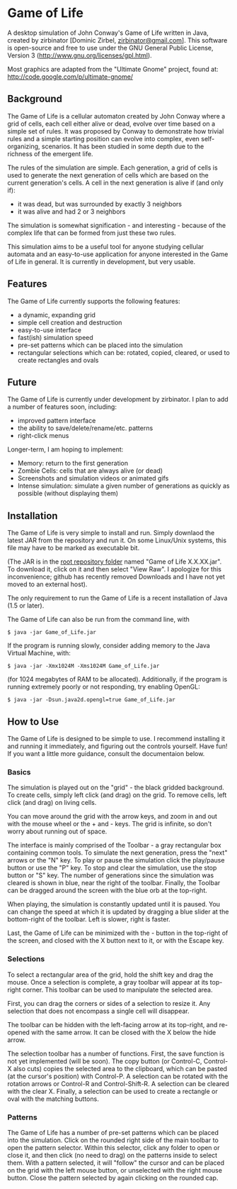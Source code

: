 # Game of Life

A desktop simulation of John Conway's Game of Life written in Java, created by zirbinator [Dominic Zirbel, zirbinator@gmail.com]. This software is open-source and free to use under the GNU General Public License, Version 3 (http://www.gnu.org/licenses/gpl.html).

Most graphics are adapted from the "Ultimate Gnome" project, found at: http://code.google.com/p/ultimate-gnome/

## Background

The Game of Life is a cellular automaton created by John Conway where a grid of cells, each cell either alive or dead, evolve over time based on a simple set of rules. It was proposed by Conway to demonstrate how trivial rules and a simple starting position can evolve into complex, even self-organizing, scenarios. It has been studied in some depth due to the richness of the emergent life.

The rules of the simulation are simple. Each generation, a grid of cells is used to generate the next generation of cells which are based on the current generation's cells. A cell in the next generation is alive if (and only if):

* it was dead, but was surrounded by exactly 3 neighbors
* it was alive and had 2 or 3 neighbors

The simulation is somewhat signification - and interesting - because of the complex life that can be formed from just these two rules.

This simulation aims to be a useful tool for anyone studying cellular automata and an easy-to-use application for anyone interested in the Game of Life in general. It is currently in development, but very usable.

## Features

The Game of Life currently supports the following features:

* a dynamic, expanding grid
* simple cell creation and destruction
* easy-to-use interface
* fast(ish) simulation speed
* pre-set patterns which can be placed into the simulation
* rectangular selections which can be: rotated, copied, cleared, or used to create rectangles and ovals

## Future

The Game of Life is currently under development by zirbinator. I plan to add a number of features soon, including:

* improved pattern interface
* the ability to save/delete/rename/etc. patterns
* right-click menus

Longer-term, I am hoping to implement:

* Memory: return to the first generation
* Zombie Cells: cells that are always alive (or dead)
* Screenshots and simulation videos or animated gifs
* Intense simulation: simulate a given number of generations as quickly as possible (without displaying them)

## Installation

The Game of Life is very simple to install and run. Simply downlaod the latest JAR from the repository and run it. On some Linux/Unix systems, this file may have to be marked as executable bit.

(The JAR is in the [root repository folder](http://www.github.com/zirbinator/Game-of-Life) named "Game of Life X.X.XX.jar". To download it, click on it and then select "View Raw". I apologize for this inconvenience; github has recently removed Downloads and I have not yet moved to an external host).

The only requirement to run the Game of Life is a recent installation of Java (1.5 or later).

The Game of Life can also be run from the command line, with

`$ java -jar Game_of_Life.jar`

If the program is running slowly, consider adding memory to the Java Virtual Machine, with:

`$ java -jar -Xmx1024M -Xms1024M Game_of_Life.jar`

(for 1024 megabytes of RAM to be allocated). Additionally, if the program is running extremely poorly or not responding, try enabling OpenGL:

`$ java -jar -Dsun.java2d.opengl=true Game_of_Life.jar`

## How to Use

The Game of Life is designed to be simple to use. I recommend installing it and running it immediately, and figuring out the controls yourself. Have fun! If you want a little more guidance, consult the documentaion below.

### Basics

The simulation is played out on the "grid" - the black gridded background. To create cells, simply left click (and drag) on the grid. To remove cells, left click (and drag) on living cells.

You can move around the grid with the arrow keys, and zoom in and out with the mouse wheel or the + and - keys. The grid is infinite, so don't worry about running out of space.

The interface is mainly comprised of the Toolbar - a gray rectangular box containing common tools. To simulate the next generation, press the "next" arrows or the "N" key. To play or pause the simulation click the play/pause button or use the "P" key. To stop and clear the simulation, use the stop button or "S" key. The number of generations since the simulation was cleared is shown in blue, near the right of the toolbar. Finally, the Toolbar can be dragged around the screen with the blue orb at the top-right.

When playing, the simulation is constantly updated until it is paused. You can change the speed at which it is updated by dragging a blue slider at the bottom-right of the toolbar. Left is slower, right is faster.

Last, the Game of Life can be minimized with the - button in the top-right of the screen, and closed with the X button next to it, or with the Escape key.

### Selections

To select a rectangular area of the grid, hold the shift key and drag the mouse. Once a selection is complete, a gray toolbar will appear at its top-right corner. This toolbar can be used to manipulate the selected area.

First, you can drag the corners or sides of a selection to resize it. Any selection that does not encompass a single cell will disappear.

The toolbar can be hidden with the left-facing arrow at its top-right, and re-opened with the same arrow. It can be closed with the X below the hide arrow.

The selection toolbar has a number of functions. First, the save function is not yet implemented (will be soon). The copy button (or Control-C, Control-X also cuts) copies the selected area to the clipboard, which can be pasted (at the cursor's position) with Control-P. A selection can be rotated with the rotation arrows or Control-R and Control-Shift-R. A selection can be cleared with the clear X. Finally, a selection can be used to create a rectangle or oval with the matching buttons.

### Patterns

The Game of Life has a number of pre-set patterns which can be placed into the simulation. Click on the rounded right side of the main toolbar to open the pattern selector. Within this selector, click any folder to open or close it, and then click (no need to drag) on the patterns inside to select them. With a pattern selected, it will "follow" the cursor and can be placed on the grid with the left mouse button, or unselected with the right mouse button. Close the pattern selected by again clicking on the rounded cap.